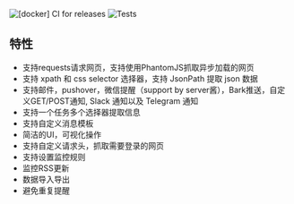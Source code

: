 ![[docker] CI for releases](https://github.com/huxuesen/webw/workflows/%5Bdocker%5D%20CI%20for%20releases/badge.svg?branch=master&event=push)
![Tests](https://github.com/huxuesen/webw/workflows/Tests/badge.svg?branch=master&event=push)



## 特性
* 支持requests请求网页，支持使用PhantomJS抓取异步加载的网页
* 支持 xpath 和 css selector 选择器，支持 JsonPath 提取 json 数据
* 支持邮件，pushover，微信提醒（support by server酱），Bark推送，自定义GET/POST通知, Slack 通知以及 Telegram 通知
* 支持一个任务多个选择器提取信息
* 支持自定义消息模板
* 简洁的UI，可视化操作
* 支持自定义请求头，抓取需要登录的网页
* 支持设置监控规则
* 监控RSS更新
* 数据导入导出
* 避免重复提醒


